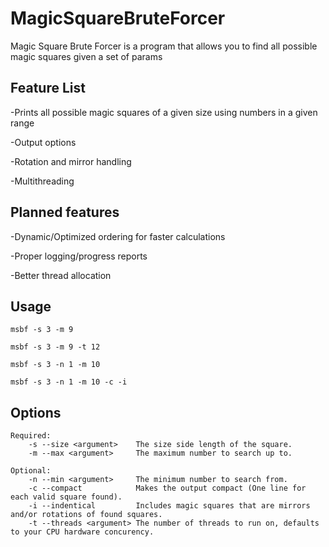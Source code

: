 # MagicSquareBruteForcer

Magic Square Brute Forcer is a program that allows you to find all possible magic squares given a set of params

<h2>Feature List</h2>

-Prints all possible magic squares of a given size using numbers in a given range

-Output options

-Rotation and mirror handling

-Multithreading

<h2>Planned features</h2>

-Dynamic/Optimized ordering for faster calculations

-Proper logging/progress reports

-Better thread allocation

<h2>Usage</h2>

`msbf -s 3 -m 9`

`msbf -s 3 -m 9 -t 12`

`msbf -s 3 -n 1 -m 10`

`msbf -s 3 -n 1 -m 10 -c -i`

<h2>Options</h2>

	Required:
		-s --size <argument>	The size side length of the square.
		-m --max <argument>		The maximum number to search up to.
		
	Optional:
		-n --min <argument>		The minimum number to search from.
		-c --compact			Makes the output compact (One line for each valid square found).
		-i --indentical			Includes magic squares that are mirrors and/or rotations of found squares.
		-t --threads <argument>	The number of threads to run on, defaults to your CPU hardware concurency.
